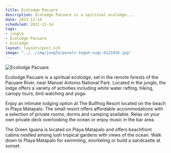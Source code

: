 ```yaml
---
title: Ecolodge Pacuare
description: Ecolodge Pacuare is a spiritual ecolodge...
date: 2021-11-14
scheduled: 2021-11-14
tags:
- jungle
- Ecolodge Pacuare
- Ecolodge
layout: layouts/post.njk
image: "../../img/jungle/pexels-teguh-sugi-6121916.jpg"
---
```


![Ecolodge Pacuare](../../img/jungle/pexels-teguh-sugi-6121916.jpg)

Ecolodge Pacuare is a spiritual ecolodge, set in the remote forests of the Pacuare River, near Manuel Antonio National Park. Located in the jungle, the lodge offers a variety of activities including white water rafting, hiking, canopy tours, bird watching and yoga.

Enjoy an intimate lodging option at The Bullfrog Resort located on the beach in Playa Matapalo. The small resort offers affordable accommodations with a selection of private rooms, dorms and camping available. Relax on your own private deck overlooking the ocean or enjoy music in the bar area.

The Green Iguana is located on Playa Matapalo and offers beachfront cabins nestled among lush tropical gardens with views of the ocean. Walk down to Playa Matapalo for swimming, snorkeling or build a sandcastle at sunset.